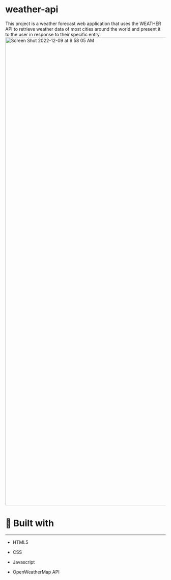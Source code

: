 # weather-api

This project is a weather forecast web application that uses the WEATHER API to retrieve weather data of most cities around the world and present it to the user in response to their specific entry.
<img width="1466" alt="Screen Shot 2022-12-09 at 9 58 05 AM" src="https://user-images.githubusercontent.com/106827018/206764109-614ca0f3-be79-4ea3-91a4-f32d721887bf.png">

# 🔧 Built with
***

* HTML5

* CSS

* Javascript

* OpenWeatherMap API
